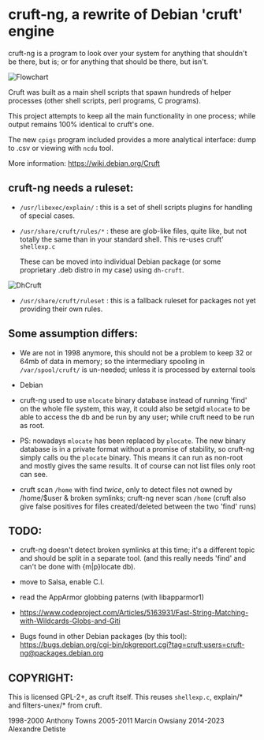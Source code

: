 cruft-ng, a rewrite of Debian 'cruft' engine
============================================

cruft-ng is a program to look over your system for anything that shouldn't
be there, but is; or for anything that should be there, but isn't.

![Flowchart](flow.png)

Cruft was built as a main shell scripts that spawn
hundreds of helper processes (other shell scripts,
perl programs, C programs).

This project attempts to keep all the main functionality in one process;
while output remains 100% identical to cruft's one.

The new `cpigs` program included provides a more
analytical interface: dump to .csv or viewing with `ncdu` tool.

More information: https://wiki.debian.org/Cruft

cruft-ng needs a ruleset:
-------------------------

* `/usr/libexec/explain/` : this is a set of shell scripts
  plugins for handling of special cases.

* `/usr/share/cruft/rules/*` : these are glob-like files,
  quite like, but not totally the same than in your
  standard shell. This re-uses cruft' `shellexp.c`

  These can be moved into individual Debian package
  (or some proprietary .deb distro in my case)
  using `dh-cruft`.

![DhCruft](debhelper.png)

* `/usr/share/cruft/ruleset` : this is a fallback
  ruleset for packages not yet providing their own rules.

Some assumption differs:
------------------------

* We are not in 1998 anymore, this should not be a problem
  to keep 32 or 64mb of data in memory;
  so the intermediary spooling in `/var/spool/cruft/`
  is un-needed; unless it is processed by external tools

* Debian

* cruft-ng used to use `mlocate` binary database instead of
  running 'find' on the whole file system,
  this way, it could also be setgid `mlocate` to be
  able to access the db and be run by any user;
  while cruft need to be run as root.

* PS: nowadays `mlocate` has been replaced by `plocate`.
  The new binary database is in a private format
  without a promise of stability,
  so cruft-ng simply calls ou the `plocate` binary.
  This means it can run as non-root and mostly gives
  the same results. It of course can not list
  files only root can see.

* cruft scan `/home` with find *twice*, only to detect
  files not owned by /home/$user & broken symlinks;
  cruft-ng never scan `/home`
  (cruft also give false positives for files
  created/deleted between the two 'find' runs)

TODO:
-----

 * cruft-ng doesn't detect broken symlinks at this time;
   it's a different topic and should be split in a
   separate tool. (and this really needs 'find'
   and can't be done with {m|p}locate db).

 * move to Salsa, enable C.I.

 * read the AppArmor globbing paterns (with libapparmor1)

 * https://www.codeproject.com/Articles/5163931/Fast-String-Matching-with-Wildcards-Globs-and-Giti

 * Bugs found in other Debian packages (by this tool):
   https://bugs.debian.org/cgi-bin/pkgreport.cgi?tag=cruft;users=cruft-ng@packages.debian.org

COPYRIGHT:
----------

This is licensed GPL-2+, as cruft itself.
This reuses `shellexp.c`, explain/*  and filters-unex/* from cruft.

1998-2000 Anthony Towns
2005-2011 Marcin Owsiany
2014-2023 Alexandre Detiste
